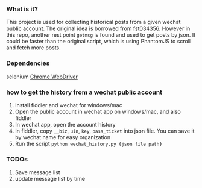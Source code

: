 ### What is it?
This project is used for collecting historical posts from a given wechat public account. The original idea is borrowed from [fst034356](https://github.com/fst034356/crawler/tree/master/wechat). However in this repo, another rest point `getmsg` is found and used to get posts by json. It could be faster than the original script, which is using PhantomJS to scroll and fetch more posts.

### Dependencies
selenium
[Chrome WebDriver](https://sites.google.com/a/chromium.org/chromedriver/downloads)

### how to get the history from a wechat public account
1. install fiddler and wechat for windows/mac
2. Open the public account in wechat app on windows/mac, and also fiddler
3. In wechat app, open the account history
4. In fiddler, copy `__biz`, `uin`, `key`, `pass_ticket` into json file. You can save it by wechat name for easy organization
5. Run the script `python wechat_history.py {json file path}`

### TODOs
1. Save message list
2. update message list by time
